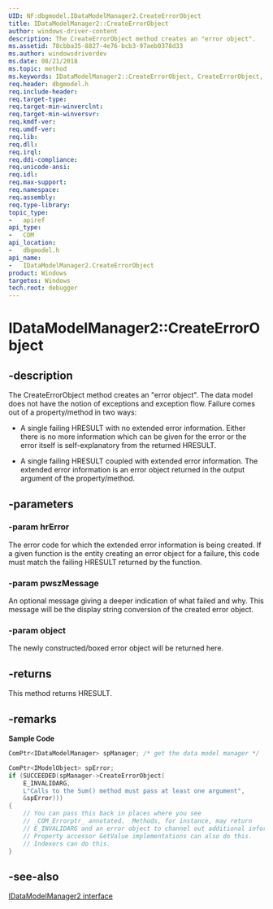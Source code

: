 ```yaml
---
UID: NF:dbgmodel.IDataModelManager2.CreateErrorObject
title: IDataModelManager2::CreateErrorObject
author: windows-driver-content
description: The CreateErrorObject method creates an "error object".
ms.assetid: 78cbba35-8827-4e76-bcb3-97aeb0378d33
ms.author: windowsdriverdev
ms.date: 08/21/2018
ms.topic: method
ms.keywords: IDataModelManager2::CreateErrorObject, CreateErrorObject, IDataModelManager2.CreateErrorObject, IDataModelManager2::CreateErrorObject, IDataModelManager2.CreateErrorObject
req.header: dbgmodel.h
req.include-header:
req.target-type:
req.target-min-winverclnt:
req.target-min-winversvr:
req.kmdf-ver:
req.umdf-ver:
req.lib:
req.dll:
req.irql: 
req.ddi-compliance:
req.unicode-ansi:
req.idl:
req.max-support:
req.namespace:
req.assembly:
req.type-library: 
topic_type: 
-	apiref
api_type: 
-	COM
api_location: 
-	dbgmodel.h
api_name: 
-	IDataModelManager2.CreateErrorObject
product: Windows
targetos: Windows
tech.root: debugger
---
```


# IDataModelManager2::CreateErrorObject


## -description

The CreateErrorObject method creates an "error object". The data model does not have the notion of exceptions and exception flow. Failure comes out of a property/method in two ways: 

- A single failing HRESULT with no extended error information. Either there is no more information which can be given for the error or the error itself is self-explanatory from the returned HRESULT.

- A single failing HRESULT coupled with extended error information. The extended error information is an error object returned in the output argument of the property/method.


## -parameters

### -param hrError
The error code for which the extended error information is being created. If a given function is the entity creating an error object for a failure, this code must match the failing HRESULT returned by the function.

### -param pwszMessage
An optional message giving a deeper indication of what failed and why. This message will be the display string conversion of the created error object.

### -param object
The newly constructed/boxed error object will be returned here.

## -returns
This method returns HRESULT.

## -remarks

**Sample Code**

```cpp
ComPtr<IDataModelManager> spManager; /* get the data model manager */

ComPtr<IModelObject> spError;
if (SUCCEEDED(spManager->CreateErrorObject(
    E_INVALIDARG, 
    L"Calls to the Sum() method must pass at least one argument", 
    &spError)))
{
    // You can pass this back in places where you see 
    // _COM_Errorptr_ annotated.  Methods, for instance, may return 
    // E_INVALIDARG and an error object to channel out additional information.
    // Property accessor GetValue implementations can also do this.  
    // Indexers can do this.
}
```

## -see-also

[IDataModelManager2 interface](nn-dbgmodel-idatamodelmanager2.md)
